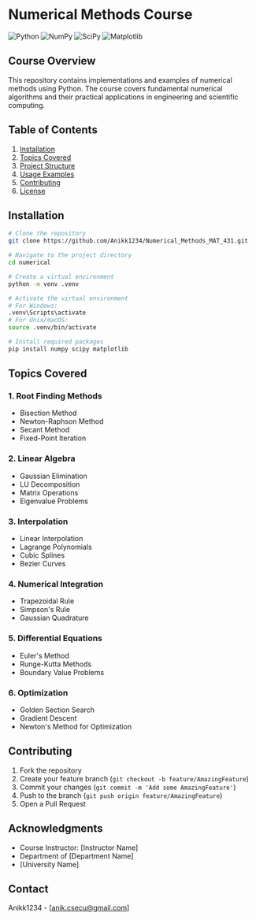 # Numerical Methods Course

![Python](https://img.shields.io/badge/Python-3.9%2B-blue)
![NumPy](https://img.shields.io/badge/NumPy-Latest-green)
![SciPy](https://img.shields.io/badge/SciPy-Latest-green)
![Matplotlib](https://img.shields.io/badge/Matplotlib-Latest-orange)

## Course Overview

This repository contains implementations and examples of numerical methods using Python. The course covers fundamental numerical algorithms and their practical applications in engineering and scientific computing.

## Table of Contents

1. [Installation](#installation)
2. [Topics Covered](#topics-covered)
3. [Project Structure](#project-structure)
4. [Usage Examples](#usage-examples)
5. [Contributing](#contributing)
6. [License](#license)

## Installation

```bash
# Clone the repository
git clone https://github.com/Anikk1234/Numerical_Methods_MAT_431.git

# Navigate to the project directory
cd numerical

# Create a virtual environment
python -m venv .venv

# Activate the virtual environment
# For Windows:
.venv\Scripts\activate
# For Unix/macOS:
source .venv/bin/activate

# Install required packages
pip install numpy scipy matplotlib
```

## Topics Covered

### 1. Root Finding Methods
- Bisection Method
- Newton-Raphson Method
- Secant Method
- Fixed-Point Iteration

### 2. Linear Algebra
- Gaussian Elimination
- LU Decomposition
- Matrix Operations
- Eigenvalue Problems

### 3. Interpolation
- Linear Interpolation
- Lagrange Polynomials
- Cubic Splines
- Bezier Curves

### 4. Numerical Integration
- Trapezoidal Rule
- Simpson's Rule
- Gaussian Quadrature

### 5. Differential Equations
- Euler's Method
- Runge-Kutta Methods
- Boundary Value Problems

### 6. Optimization
- Golden Section Search
- Gradient Descent
- Newton's Method for Optimization




## Contributing

1. Fork the repository
2. Create your feature branch (`git checkout -b feature/AmazingFeature`)
3. Commit your changes (`git commit -m 'Add some AmazingFeature'`)
4. Push to the branch (`git push origin feature/AmazingFeature`)
5. Open a Pull Request


## Acknowledgments

- Course Instructor: [Instructor Name]
- Department of [Department Name]
- [University Name]

## Contact

Anikk1234 - [anik.csecu@gmail.com]
